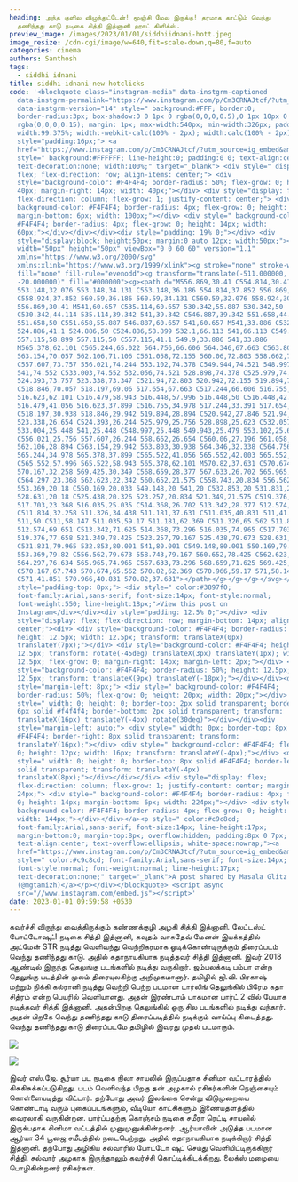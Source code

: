 ```yaml
---
heading: அந்த குளில விழுந்துட்டேன்! மூஞ்சி மேல இருக்கு! தரமாக காட்டும் வெந்து
  தணிந்தது காடு நடிகை சித்தி இத்னானி ஹாட் கிளிக்ஸ்.
preview_image: /images/2023/01/01/siddhiidnani-hott.jpeg
image_resize: /cdn-cgi/image/w=640,fit=scale-down,q=80,f=auto
categories: cinema
authors: Santhosh
tags:
  - siddhi idnani
title: siddhi-idnani-new-hotclicks
code: '<blockquote class="instagram-media" data-instgrm-captioned
  data-instgrm-permalink="https://www.instagram.com/p/Cm3CRNAJtcf/?utm_source=ig_embed&amp;utm_campaign=loading"
  data-instgrm-version="14" style=" background:#FFF; border:0;
  border-radius:3px; box-shadow:0 0 1px 0 rgba(0,0,0,0.5),0 1px 10px 0
  rgba(0,0,0,0.15); margin: 1px; max-width:540px; min-width:326px; padding:0;
  width:99.375%; width:-webkit-calc(100% - 2px); width:calc(100% - 2px);"><div
  style="padding:16px;"> <a
  href="https://www.instagram.com/p/Cm3CRNAJtcf/?utm_source=ig_embed&amp;utm_campaign=loading"
  style=" background:#FFFFFF; line-height:0; padding:0 0; text-align:center;
  text-decoration:none; width:100%;" target="_blank"> <div style=" display:
  flex; flex-direction: row; align-items: center;"> <div
  style="background-color: #F4F4F4; border-radius: 50%; flex-grow: 0; height:
  40px; margin-right: 14px; width: 40px;"></div> <div style="display: flex;
  flex-direction: column; flex-grow: 1; justify-content: center;"> <div style="
  background-color: #F4F4F4; border-radius: 4px; flex-grow: 0; height: 14px;
  margin-bottom: 6px; width: 100px;"></div> <div style=" background-color:
  #F4F4F4; border-radius: 4px; flex-grow: 0; height: 14px; width:
  60px;"></div></div></div><div style="padding: 19% 0;"></div> <div
  style="display:block; height:50px; margin:0 auto 12px; width:50px;"><svg
  width="50px" height="50px" viewBox="0 0 60 60" version="1.1"
  xmlns="https://www.w3.org/2000/svg"
  xmlns:xlink="https://www.w3.org/1999/xlink"><g stroke="none" stroke-width="1"
  fill="none" fill-rule="evenodd"><g transform="translate(-511.000000,
  -20.000000)" fill="#000000"><g><path d="M556.869,30.41 C554.814,30.41
  553.148,32.076 553.148,34.131 C553.148,36.186 554.814,37.852 556.869,37.852
  C558.924,37.852 560.59,36.186 560.59,34.131 C560.59,32.076 558.924,30.41
  556.869,30.41 M541,60.657 C535.114,60.657 530.342,55.887 530.342,50
  C530.342,44.114 535.114,39.342 541,39.342 C546.887,39.342 551.658,44.114
  551.658,50 C551.658,55.887 546.887,60.657 541,60.657 M541,33.886 C532.1,33.886
  524.886,41.1 524.886,50 C524.886,58.899 532.1,66.113 541,66.113 C549.9,66.113
  557.115,58.899 557.115,50 C557.115,41.1 549.9,33.886 541,33.886
  M565.378,62.101 C565.244,65.022 564.756,66.606 564.346,67.663 C563.803,69.06
  563.154,70.057 562.106,71.106 C561.058,72.155 560.06,72.803 558.662,73.347
  C557.607,73.757 556.021,74.244 553.102,74.378 C549.944,74.521 548.997,74.552
  541,74.552 C533.003,74.552 532.056,74.521 528.898,74.378 C525.979,74.244
  524.393,73.757 523.338,73.347 C521.94,72.803 520.942,72.155 519.894,71.106
  C518.846,70.057 518.197,69.06 517.654,67.663 C517.244,66.606 516.755,65.022
  516.623,62.101 C516.479,58.943 516.448,57.996 516.448,50 C516.448,42.003
  516.479,41.056 516.623,37.899 C516.755,34.978 517.244,33.391 517.654,32.338
  C518.197,30.938 518.846,29.942 519.894,28.894 C520.942,27.846 521.94,27.196
  523.338,26.654 C524.393,26.244 525.979,25.756 528.898,25.623 C532.057,25.479
  533.004,25.448 541,25.448 C548.997,25.448 549.943,25.479 553.102,25.623
  C556.021,25.756 557.607,26.244 558.662,26.654 C560.06,27.196 561.058,27.846
  562.106,28.894 C563.154,29.942 563.803,30.938 564.346,32.338 C564.756,33.391
  565.244,34.978 565.378,37.899 C565.522,41.056 565.552,42.003 565.552,50
  C565.552,57.996 565.522,58.943 565.378,62.101 M570.82,37.631 C570.674,34.438
  570.167,32.258 569.425,30.349 C568.659,28.377 567.633,26.702 565.965,25.035
  C564.297,23.368 562.623,22.342 560.652,21.575 C558.743,20.834 556.562,20.326
  553.369,20.18 C550.169,20.033 549.148,20 541,20 C532.853,20 531.831,20.033
  528.631,20.18 C525.438,20.326 523.257,20.834 521.349,21.575 C519.376,22.342
  517.703,23.368 516.035,25.035 C514.368,26.702 513.342,28.377 512.574,30.349
  C511.834,32.258 511.326,34.438 511.181,37.631 C511.035,40.831 511,41.851
  511,50 C511,58.147 511.035,59.17 511.181,62.369 C511.326,65.562 511.834,67.743
  512.574,69.651 C513.342,71.625 514.368,73.296 516.035,74.965 C517.703,76.634
  519.376,77.658 521.349,78.425 C523.257,79.167 525.438,79.673 528.631,79.82
  C531.831,79.965 532.853,80.001 541,80.001 C549.148,80.001 550.169,79.965
  553.369,79.82 C556.562,79.673 558.743,79.167 560.652,78.425 C562.623,77.658
  564.297,76.634 565.965,74.965 C567.633,73.296 568.659,71.625 569.425,69.651
  C570.167,67.743 570.674,65.562 570.82,62.369 C570.966,59.17 571,58.147 571,50
  C571,41.851 570.966,40.831 570.82,37.631"></path></g></g></g></svg></div><div
  style="padding-top: 8px;"> <div style=" color:#3897f0;
  font-family:Arial,sans-serif; font-size:14px; font-style:normal;
  font-weight:550; line-height:18px;">View this post on
  Instagram</div></div><div style="padding: 12.5% 0;"></div> <div
  style="display: flex; flex-direction: row; margin-bottom: 14px; align-items:
  center;"><div> <div style="background-color: #F4F4F4; border-radius: 50%;
  height: 12.5px; width: 12.5px; transform: translateX(0px)
  translateY(7px);"></div> <div style="background-color: #F4F4F4; height:
  12.5px; transform: rotate(-45deg) translateX(3px) translateY(1px); width:
  12.5px; flex-grow: 0; margin-right: 14px; margin-left: 2px;"></div> <div
  style="background-color: #F4F4F4; border-radius: 50%; height: 12.5px; width:
  12.5px; transform: translateX(9px) translateY(-18px);"></div></div><div
  style="margin-left: 8px;"> <div style=" background-color: #F4F4F4;
  border-radius: 50%; flex-grow: 0; height: 20px; width: 20px;"></div> <div
  style=" width: 0; height: 0; border-top: 2px solid transparent; border-left:
  6px solid #f4f4f4; border-bottom: 2px solid transparent; transform:
  translateX(16px) translateY(-4px) rotate(30deg)"></div></div><div
  style="margin-left: auto;"> <div style=" width: 0px; border-top: 8px solid
  #F4F4F4; border-right: 8px solid transparent; transform:
  translateY(16px);"></div> <div style=" background-color: #F4F4F4; flex-grow:
  0; height: 12px; width: 16px; transform: translateY(-4px);"></div> <div
  style=" width: 0; height: 0; border-top: 8px solid #F4F4F4; border-left: 8px
  solid transparent; transform: translateY(-4px)
  translateX(8px);"></div></div></div> <div style="display: flex;
  flex-direction: column; flex-grow: 1; justify-content: center; margin-bottom:
  24px;"> <div style=" background-color: #F4F4F4; border-radius: 4px; flex-grow:
  0; height: 14px; margin-bottom: 6px; width: 224px;"></div> <div style="
  background-color: #F4F4F4; border-radius: 4px; flex-grow: 0; height: 14px;
  width: 144px;"></div></div></a><p style=" color:#c9c8cd;
  font-family:Arial,sans-serif; font-size:14px; line-height:17px;
  margin-bottom:0; margin-top:8px; overflow:hidden; padding:8px 0 7px;
  text-align:center; text-overflow:ellipsis; white-space:nowrap;"><a
  href="https://www.instagram.com/p/Cm3CRNAJtcf/?utm_source=ig_embed&amp;utm_campaign=loading"
  style=" color:#c9c8cd; font-family:Arial,sans-serif; font-size:14px;
  font-style:normal; font-weight:normal; line-height:17px;
  text-decoration:none;" target="_blank">A post shared by Masala Glitz
  (@mgtamizh)</a></p></div></blockquote> <script async
  src="//www.instagram.com/embed.js"></script>'
date: 2023-01-01 09:59:58 +0530
---
```

கவர்ச்சி விருந்து வைத்திருக்கும் கண்ணக்குழி அழகி சித்தி இத்னானி. லேட்டஸ்ட் போட்டோஷுட்!
நடிகை சித்தி இத்னானி, கவுதம் வாசுதேவ் மேனன் இயக்கத்தில் அட்மேன் STR நடித்து வெளிவந்து வெற்றிகரமாக ஓடிக்கொண்டிருக்கும் திரைப்படம் வெந்து தணிந்தது காடு. அதில் கதாநாயகியாக நடித்தவர் சித்தி இத்னானி.  இவர் 2018 ஆண்டில் இருந்து தெலுங்கு படங்களில் நடித்து வருகிறார்.
ஜம்பலக்கடி பம்பா என்ற தெலுங்கு படத்தின் முலம் திரையுலகிற்கு அறிமுகமானார். தமிழில் ஜி.வி. பிரகாஷ் மற்றும் நிக்கி கல்ரானி நடித்து வெற்றி பெற்ற படமான டார்லிங் தெலுங்கில் பிரேம கதா சித்ரம் என்ற பெயரில் வெளியானது. அதன் இரண்டாம் பாகமான பார்ட் 2 வில் பேயாக நடித்தவர் சித்தி இத்னானி. அதன்பிறகு தெலுங்கில் ஒரு சில படங்களில் நடித்து வந்தார். அதன் பிறகே வெந்து தணிந்தது காடு திரைப்படித்தில் நடிக்கும் வாய்ப்பு கிடைத்தது.
வெந்து தணிந்தது காடு திரைப்படமே தமிழில் இவரது முதல் படமாகும். 

![](/images/2023/01/01/siddhi-idnani-new-hotclicks2.jpeg)



![](/images/2023/01/01/siddhi-idnani-new-hotclicks6.jpeg)

இவர் எஸ்.ஜே. சூர்யா பட நடிகை நிலா சாயலில் இருப்பதாக சினிமா வட்டாரத்தில் கிசுகிசுக்கப்படுகிறது. படம் வெளிவந்த பிறகு தன் அழகால் ரசிகர்களின் நெஞ்சையும் கொள்ளையடித்து விட்டார். 
தற்போது அவர் இலங்கை சென்று விடுமுறையை கொண்டாடி வரும் புகைப்படங்களும், வீடியோ காட்சிகளும் இணையதளத்தில் வைரலாகி வருகின்றன. பார்ப்பதற்கு கொஞ்சம் நடிகை சமீரா ரெட்டி சாயலில் இருக்பதாக சினிமா வட்டத்தில் முனுமுனுக்கின்றனர்.
ஆர்யாவின் அடுத்த படமான ஆர்யா 34 பூஜை சமீபத்தில் நடைபெற்றது. அதில் கதாநாயகியாக நடிக்கிறார் சித்தி இத்னானி. 
தற்போது அழிகிய சல்வாரில் போட்டோ ஷுட் செய்து வெளியிட்டிருக்கிறார் சித்தி. சல்வார் அழகாக இருந்தாலும் கவர்ச்சி கொட்டிக்கிடக்கிறது. லைக்ஸ் மழையை பொழிகின்றனர் ரசிகர்கள்.
